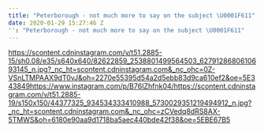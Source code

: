 ```yaml
---
title: "Peterborough - not much more to say on the subject \U0001F611"
date: 2020-01-29 15:27:46 Z
'': "Peterborough - not much more to say on the subject \U0001F611"
---
```


https://scontent.cdninstagram.com/v/t51.2885-15/sh0.08/e35/s640x640/82622859_2538801499564503_6279128680610693145_n.jpg?_nc_ht=scontent.cdninstagram.com&_nc_ohc=0Z-VSnLTMPAAX9dT0vJ&oh=2270e55395d54a2d5ebb83d9ca610ef2&oe=5E343849https://www.instagram.com/p/B76IZhfnk04/https://scontent.cdninstagram.com/v/t51.2885-19/s150x150/44377325_934534333410988_5730029351219494912_n.jpg?_nc_ht=scontent.cdninstagram.com&_nc_ohc=zCVedq8dRS8AX-5TMWS&oh=6180e90aa9d1718ba5aec440bde42f38&oe=5EBE67B5